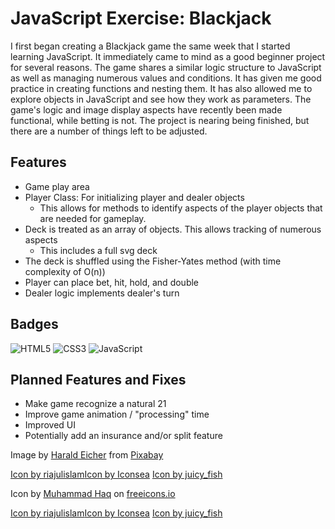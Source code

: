 
# JavaScript Exercise: Blackjack
I first began creating a Blackjack game the same week that I started learning JavaScript. It immediately came to mind as a good beginner project for several reasons. The game shares a similar logic structure to JavaScript as well as managing numerous values and conditions. It has given me good practice in creating functions and nesting them. It has also allowed me to explore objects in JavaScript and see how they work as parameters. The game's logic and image display aspects have recently been made functional, while betting is not. The project is nearing being finished, but there are a number of things left to be adjusted. 


## Features
- Game play area
- Player Class: For initializing player and dealer objects
	- This allows for methods to identify aspects of the player objects that are needed for gameplay.
-	Deck is treated as an array of objects. This allows tracking of numerous aspects
	- This includes a full svg deck
- The deck is shuffled using the Fisher-Yates method (with time complexity of O(n))
- Player can place bet, hit, hold, and double
- Dealer logic implements dealer's turn

## Badges
![HTML5](https://img.shields.io/badge/html5-%23E34F26.svg?style=for-the-badge&logo=html5&logoColor=white)
![CSS3](https://img.shields.io/badge/css3-%231572B6.svg?style=for-the-badge&logo=css3&logoColor=white)
![JavaScript](https://shields.io/badge/JavaScript-F7DF1E?logo=JavaScript&logoColor=000&style=flat-square)
## Planned Features and Fixes  
- Make game recognize a natural 21 
- Improve game animation / "processing" time 
- Improved UI
- Potentially add an insurance and/or split feature 

Image by <a href="https://pixabay.com/users/teacherbingo-18391860/?utm_source=link-attribution&utm_medium=referral&utm_campaign=image&utm_content=7155166">Harald Eicher</a> from <a href="https://pixabay.com//?utm_source=link-attribution&utm_medium=referral&utm_campaign=image&utm_content=7155166">Pixabay</a>

<a href="https://www.freepik.com/icon/heart-card_10798411#fromView=resource_detail&position=15">Icon by riajulislam</a><a href="https://www.freepik.com/icon/poker-chip_11155392#fromView=search&page=1&position=92&uuid=14b66ee6-480a-40ff-bd42-72963f81f7af">Icon by Iconsea</a>
<a href="https://www.freepik.com/icon/capital_4333393#fromView=search&page=1&position=34&uuid=3fb99b42-66fc-436a-b895-4f81d711196f">Icon by juicy_fish</a>


Icon by <a class="link_pro" href="https://freeicons.io/business-collection-icon/piggy-bank-icon-22292">Muhammad Haq</a> on <a href="https://freeicons.io">freeicons.io</a>

<a href="https://www.freepik.com/icon/heart-card_10798411#fromView=resource_detail&position=15">Icon by riajulislam</a><a href="https://www.freepik.com/icon/poker-chip_11155392#fromView=search&page=1&position=92&uuid=14b66ee6-480a-40ff-bd42-72963f81f7af">Icon by Iconsea</a>
<a href="https://www.freepik.com/icon/capital_4333393#fromView=search&page=1&position=34&uuid=3fb99b42-66fc-436a-b895-4f81d711196f">Icon by juicy_fish</a>
